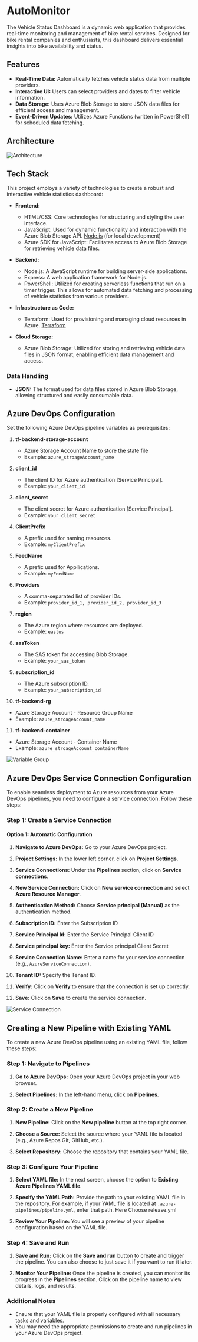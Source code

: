 # AutoMonitor
The Vehicle Status Dashboard is a dynamic web application that provides real-time monitoring and management of bike rental services. Designed for bike rental companies and enthusiasts, this dashboard delivers essential insights into bike availability and status.

## Features

- **Real-Time Data:** Automatically fetches vehicle status data from multiple providers.
- **Interactive UI:** Users can select providers and dates to filter vehicle information.
- **Data Storage:** Uses Azure Blob Storage to store JSON data files for efficient access and management.
- **Event-Driven Updates:** Utilizes Azure Functions (written in PowerShell) for scheduled data fetching.

## Architecture

 ![Architecture](images/Vehicle_Status_Dashbaord.png)

## Tech Stack

This project employs a variety of technologies to create a robust and interactive vehicle statistics dashboard:

- **Frontend:**
  - HTML/CSS: Core technologies for structuring and styling the user interface.
  - JavaScript: Used for dynamic functionality and interaction with the Azure Blob Storage API.
    [Node.js](https://nodejs.org/) (for local development)
  - Azure SDK for JavaScript: Facilitates access to Azure Blob Storage for retrieving vehicle data files.

- **Backend:**
  - Node.js: A JavaScript runtime for building server-side applications.
  - Express: A web application framework for Node.js.
  - PowerShell: Utilized for creating serverless functions that run on a timer trigger. This allows for automated data fetching and processing of vehicle statistics from various providers.

- **Infrastructure as Code:**
  - Terraform: Used for provisioning and managing cloud resources in Azure.
    [Terraform](https://www.terraform.io/)

- **Cloud Storage:**
  - Azure Blob Storage: Utilized for storing and retrieving vehicle data files in JSON format, enabling efficient data management and access.

### Data Handling
- **JSON:** The format used for data files stored in Azure Blob Storage, allowing structured and easily consumable data.

## Azure DevOps Configuration

Set the following Azure DevOps pipeline variables as prerequisites:
1. **tf-backend-storage-account**
   - Azure Storage Account Name to store the state file
   - Example: `azure_stroageAccount_name`

2. **client_id**
   - The client ID for Azure authentication [Service Principal].
   - Example: `your_client_id`

3. **client_secret**
   - The client secret for Azure authentication [Service Principal].
   - Example: `your_client_secret`

4. **ClientPrefix**
   - A prefix used for naming resources.
   - Example: `myClientPrefix`

5. **FeedName**
   - A prefic used for Appllications.
   - Example: `myFeedName`

6. **Providers**
   - A comma-separated list of provider IDs.
   - Example: `provider_id_1, provider_id_2, provider_id_3`

7. **region**
   - The Azure region where resources are deployed.
   - Example: `eastus`

8. **sasToken**
   - The SAS token for accessing Blob Storage.
   - Example: `your_sas_token`

9. **subscription_id**
   - The Azure subscription ID.
   - Example: `your_subscription_id`

10. **tf-backend-rg**
   - Azure Storage Account - Resource Group Name
   - Example: `azure_stroageAccount_name`

11. **tf-backend-container**
   - Azure Storage Account - Container Name
   - Example: `azure_stroageAccount_containerName`

 ![Variable Group](images/variableGroup.jpg)

## Azure DevOps Service Connection Configuration

To enable seamless deployment to Azure resources from your Azure DevOps pipelines, you need to configure a service connection. Follow these steps:

### Step 1: Create a Service Connection

#### Option 1: Automatic Configuration

1. **Navigate to Azure DevOps:**
   Go to your Azure DevOps project.

2. **Project Settings:**
   In the lower left corner, click on **Project Settings**.

3. **Service Connections:**
   Under the **Pipelines** section, click on **Service connections**.

4. **New Service Connection:**
   Click on **New service connection** and select **Azure Resource Manager**.

5. **Authentication Method:**
   Choose **Service principal (Manual)** as the authentication method.

6. **Subscription ID:**
   Enter the Subscription ID

7. **Service Principal Id:**
   Enter the Service Principal Client ID

8. **Service principal key:**
   Enter the Service principal Client Secret

7. **Service Connection Name:**
   Enter a name for your service connection (e.g., `AzureServiceConnection`).

8. **Tenant ID:**
   Specify the Tenant ID.

9. **Verify:**
   Click on **Verify** to ensure that the connection is set up correctly.

10. **Save:**
    Click on **Save** to create the service connection.

 ![Service Connection](images/Service_Connection.jpg)


## Creating a New Pipeline with Existing YAML

To create a new Azure DevOps pipeline using an existing YAML file, follow these steps:

### Step 1: Navigate to Pipelines

1. **Go to Azure DevOps:**
   Open your Azure DevOps project in your web browser.

2. **Select Pipelines:**
   In the left-hand menu, click on **Pipelines**.

### Step 2: Create a New Pipeline

1. **New Pipeline:**
   Click on the **New pipeline** button at the top right corner.

2. **Choose a Source:**
   Select the source where your YAML file is located (e.g., Azure Repos Git, GitHub, etc.).

3. **Select Repository:**
   Choose the repository that contains your YAML file.

### Step 3: Configure Your Pipeline

1. **Select YAML file:**
   In the next screen, choose the option to **Existing Azure Pipelines YAML file**.

2. **Specify the YAML Path:**
   Provide the path to your existing YAML file in the repository. For example, if your YAML file is located at `.azure-pipelines/pipeline.yml`, enter that path.
   Here Choose release.yml

3. **Review Your Pipeline:**
   You will see a preview of your pipeline configuration based on the YAML file.

### Step 4: Save and Run

1. **Save and Run:**
   Click on the **Save and run** button to create and trigger the pipeline. You can also choose to just save it if you want to run it later.

2. **Monitor Your Pipeline:**
   Once the pipeline is created, you can monitor its progress in the **Pipelines** section. Click on the pipeline name to view details, logs, and results.

### Additional Notes

- Ensure that your YAML file is properly configured with all necessary tasks and variables.
- You may need the appropriate permissions to create and run pipelines in your Azure DevOps project.